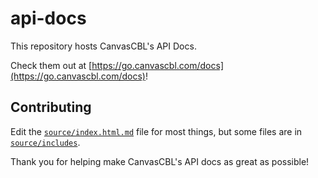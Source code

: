 # api-docs

This repository hosts CanvasCBL's API Docs.

Check them out at [https://go.canvascbl.com/docs](https://go.canvascbl.com/docs)!

## Contributing

Edit the [`source/index.html.md`](source/index.html.md) file for most things,
but some files are in [`source/includes`](source/includes).

Thank you for helping make CanvasCBL's API docs as great as possible!
